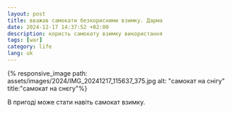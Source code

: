 ```yaml
---
layout: post
title: вважав самокати безкорисними взимку. Дарма
date: 2024-12-17 14:37:52 +02:00
description: користь самокату взимку використання
tags: [war]
category: life
lang: uk
---
```


{% responsive_image path: assets/images/2024/IMG_20241217_115637_375.jpg alt: "самокат на снігу" title:"самокат на снєгу"%}

В пригоді може стати навіть самокат взимку.
